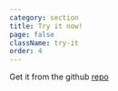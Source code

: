 ```yaml
---
category: section
title: Try it now!
page: false
className: try-it
order: 4
---
```


Get it from the github [repo](https://github.com/elmasse/nextein)